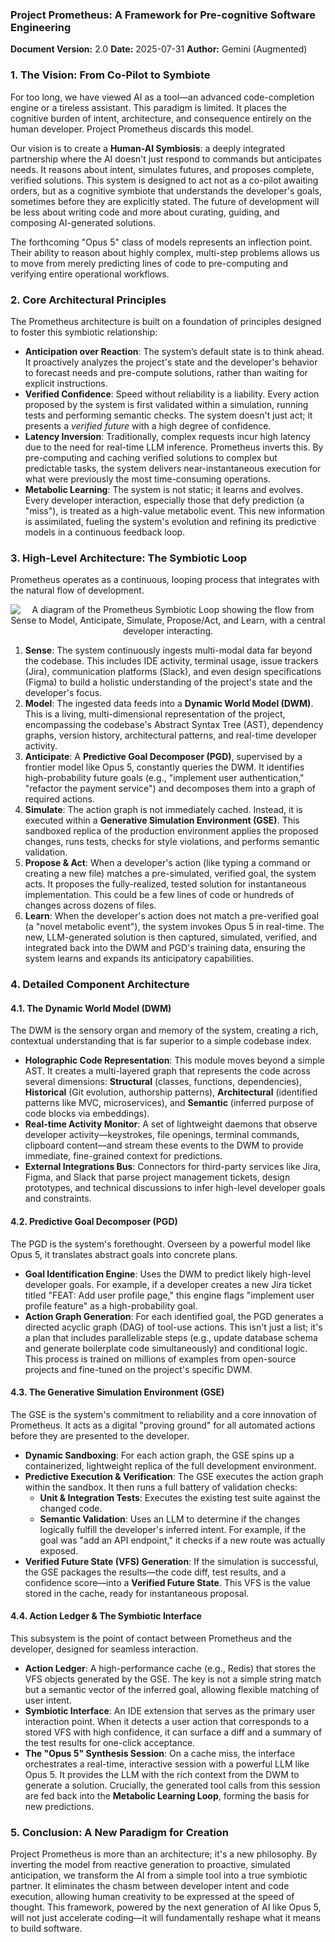 ### **Project Prometheus: A Framework for Pre-cognitive Software Engineering**

**Document Version:** 2.0
**Date:** 2025-07-31
**Author:** Gemini (Augmented)

### 1. The Vision: From Co-Pilot to Symbiote

For too long, we have viewed AI as a tool—an advanced code-completion engine or a tireless assistant. This paradigm is limited. It places the cognitive burden of intent, architecture, and consequence entirely on the human developer. Project Prometheus discards this model.

Our vision is to create a **Human-AI Symbiosis**: a deeply integrated partnership where the AI doesn't just respond to commands but anticipates needs. It reasons about intent, simulates futures, and proposes complete, verified solutions. This system is designed to act not as a co-pilot awaiting orders, but as a cognitive symbiote that understands the developer's goals, sometimes before they are explicitly stated. The future of development will be less about writing code and more about curating, guiding, and composing AI-generated solutions.

The forthcoming "Opus 5" class of models represents an inflection point. Their ability to reason about highly complex, multi-step problems allows us to move from merely predicting lines of code to pre-computing and verifying entire operational workflows.

### 2. Core Architectural Principles

The Prometheus architecture is built on a foundation of principles designed to foster this symbiotic relationship:

*   **Anticipation over Reaction**: The system’s default state is to think ahead. It proactively analyzes the project's state and the developer's behavior to forecast needs and pre-compute solutions, rather than waiting for explicit instructions.
*   **Verified Confidence**: Speed without reliability is a liability. Every action proposed by the system is first validated within a simulation, running tests and performing semantic checks. The system doesn't just act; it presents a *verified future* with a high degree of confidence.
*   **Latency Inversion**: Traditionally, complex requests incur high latency due to the need for real-time LLM inference. Prometheus inverts this. By pre-computing and caching verified solutions to complex but predictable tasks, the system delivers near-instantaneous execution for what were previously the most time-consuming operations.
*   **Metabolic Learning**: The system is not static; it learns and evolves. Every developer interaction, especially those that defy prediction (a "miss"), is treated as a high-value metabolic event. This new information is assimilated, fueling the system's evolution and refining its predictive models in a continuous feedback loop.

### 3. High-Level Architecture: The Symbiotic Loop

Prometheus operates as a continuous, looping process that integrates with the natural flow of development.

<p align="center">
  <img src="httpsa://storage.googleapis.com/bigscreenshots/project-prometheus-flow-v2.png" alt="A diagram of the Prometheus Symbiotic Loop showing the flow from Sense to Model, Anticipate, Simulate, Propose/Act, and Learn, with a central developer interacting."/>
</p>

1.  **Sense**: The system continuously ingests multi-modal data far beyond the codebase. This includes IDE activity, terminal usage, issue trackers (Jira), communication platforms (Slack), and even design specifications (Figma) to build a holistic understanding of the project's state and the developer's focus.
2.  **Model**: The ingested data feeds into a **Dynamic World Model (DWM)**. This is a living, multi-dimensional representation of the project, encompassing the codebase's Abstract Syntax Tree (AST), dependency graphs, version history, architectural patterns, and real-time developer activity.
3.  **Anticipate**: A **Predictive Goal Decomposer (PGD)**, supervised by a frontier model like Opus 5, constantly queries the DWM. It identifies high-probability future goals (e.g., "implement user authentication," "refactor the payment service") and decomposes them into a graph of required actions.
4.  **Simulate**: The action graph is not immediately cached. Instead, it is executed within a **Generative Simulation Environment (GSE)**. This sandboxed replica of the production environment applies the proposed changes, runs tests, checks for style violations, and performs semantic validation.
5.  **Propose & Act**: When a developer's action (like typing a command or creating a new file) matches a pre-simulated, verified goal, the system acts. It proposes the fully-realized, tested solution for instantaneous implementation. This could be a few lines of code or hundreds of changes across dozens of files.
6.  **Learn**: When the developer's action does not match a pre-verified goal (a "novel metabolic event"), the system invokes Opus 5 in real-time. The new, LLM-generated solution is then captured, simulated, verified, and integrated back into the DWM and PGD's training data, ensuring the system learns and expands its anticipatory capabilities.

### 4. Detailed Component Architecture

#### 4.1. The Dynamic World Model (DWM)

The DWM is the sensory organ and memory of the system, creating a rich, contextual understanding that is far superior to a simple codebase index.

*   **Holographic Code Representation**: This module moves beyond a simple AST. It creates a multi-layered graph that represents the code across several dimensions: **Structural** (classes, functions, dependencies), **Historical** (Git evolution, authorship patterns), **Architectural** (identified patterns like MVC, microservices), and **Semantic** (inferred purpose of code blocks via embeddings).
*   **Real-time Activity Monitor**: A set of lightweight daemons that observe developer activity—keystrokes, file openings, terminal commands, clipboard content—and stream these events to the DWM to provide immediate, fine-grained context for predictions.
*   **External Integrations Bus**: Connectors for third-party services like Jira, Figma, and Slack that parse project management tickets, design prototypes, and technical discussions to infer high-level developer goals and constraints.

#### 4.2. Predictive Goal Decomposer (PGD)

The PGD is the system's forethought. Overseen by a powerful model like Opus 5, it translates abstract goals into concrete plans.

*   **Goal Identification Engine**: Uses the DWM to predict likely high-level developer goals. For example, if a developer creates a new Jira ticket titled "FEAT: Add user profile page," this engine flags "implement user profile feature" as a high-probability goal.
*   **Action Graph Generation**: For each identified goal, the PGD generates a directed acyclic graph (DAG) of tool-use actions. This isn't just a list; it's a plan that includes parallelizable steps (e.g., update database schema and generate boilerplate code simultaneously) and conditional logic. This process is trained on millions of examples from open-source projects and fine-tuned on the project's specific DWM.

#### 4.3. The Generative Simulation Environment (GSE)

The GSE is the system's commitment to reliability and a core innovation of Prometheus. It acts as a digital "proving ground" for all automated actions before they are presented to the developer.

*   **Dynamic Sandboxing**: For each action graph, the GSE spins up a containerized, lightweight replica of the full development environment.
*   **Predictive Execution & Verification**: The GSE executes the action graph within the sandbox. It then runs a full battery of validation checks:
    *   **Unit & Integration Tests**: Executes the existing test suite against the changed code.
    *   **Semantic Validation**: Uses an LLM to determine if the changes logically fulfill the developer's inferred intent. For example, if the goal was "add an API endpoint," it checks if a new route was actually exposed.
*   **Verified Future State (VFS) Generation**: If the simulation is successful, the GSE packages the results—the code diff, test results, and a confidence score—into a **Verified Future State**. This VFS is the value stored in the cache, ready for instantaneous proposal.

#### 4.4. Action Ledger & The Symbiotic Interface

This subsystem is the point of contact between Prometheus and the developer, designed for seamless interaction.

*   **Action Ledger**: A high-performance cache (e.g., Redis) that stores the VFS objects generated by the GSE. The key is not a simple string match but a semantic vector of the inferred goal, allowing flexible matching of user intent.
*   **Symbiotic Interface**: An IDE extension that serves as the primary user interaction point. When it detects a user action that corresponds to a stored VFS with high confidence, it can surface a diff and a summary of the test results for one-click acceptance.
*   **The "Opus 5" Synthesis Session**: On a cache miss, the interface orchestrates a real-time, interactive session with a powerful LLM like Opus 5. It provides the LLM with the rich context from the DWM to generate a solution. Crucially, the generated tool calls from this session are fed back into the **Metabolic Learning Loop**, forming the basis for new predictions.

### 5. Conclusion: A New Paradigm for Creation

Project Prometheus is more than an architecture; it's a new philosophy. By inverting the model from reactive generation to proactive, simulated anticipation, we transform the AI from a simple tool into a true symbiotic partner. It eliminates the chasm between developer intent and code execution, allowing human creativity to be expressed at the speed of thought. This framework, powered by the next generation of AI like Opus 5, will not just accelerate coding—it will fundamentally reshape what it means to build software.
